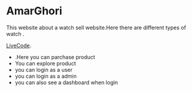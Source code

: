 # AmarGhori
This website about a watch sell website.Here there are different types of watch .

 [LiveCode](https://amarghori.netlify.app/home).
 
 * .Here you can parchase product
 * You can explore product
 * you can login as a user
 * you can login as a admin 
 * you can also see a dashboard when login 
 
